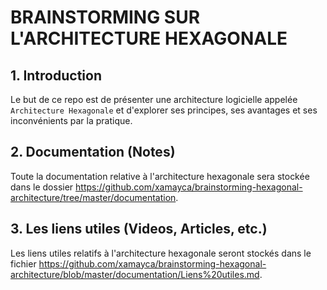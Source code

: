 # BRAINSTORMING SUR L'ARCHITECTURE HEXAGONALE

## 1. Introduction
Le but de ce repo est de présenter une architecture logicielle appelée `Architecture Hexagonale` et d'explorer ses principes, ses avantages et ses inconvénients par la pratique.

## 2. Documentation (Notes)
Toute la documentation relative à l'architecture hexagonale sera stockée dans le dossier https://github.com/xamayca/brainstorming-hexagonal-architecture/tree/master/documentation.

## 3. Les liens utiles (Videos, Articles, etc.)
Les liens utiles relatifs à l'architecture hexagonale seront stockés dans le fichier https://github.com/xamayca/brainstorming-hexagonal-architecture/blob/master/documentation/Liens%20utiles.md.



